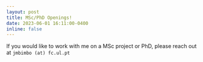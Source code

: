 ```yaml
---
layout: post
title: MSc/PhD Openings!
date: 2023-06-01 16:11:00-0400
inline: false
---
```

If you would like to work with me on a MSc project or PhD, please reach out at `jmbimbo (at) fc.ul.pt`